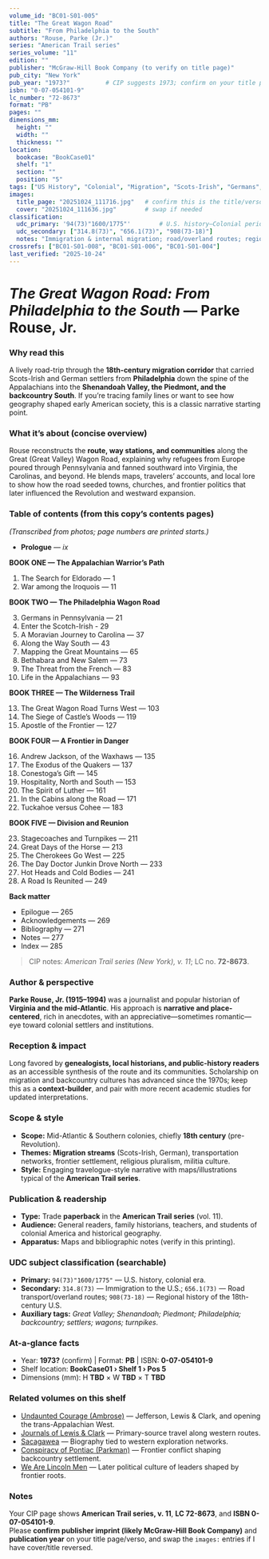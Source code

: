 ```yaml
---
volume_id: "BC01-S01-005"
title: "The Great Wagon Road"
subtitle: "From Philadelphia to the South"
authors: "Rouse, Parke (Jr.)"
series: "American Trail series"
series_volume: "11"
edition: ""
publisher: "McGraw-Hill Book Company (to verify on title page)"
pub_city: "New York"
pub_year: "1973?"          # CIP suggests 1973; confirm on your title page
isbn: "0-07-054101-9"
lc_number: "72-8673"
format: "PB"
pages: ""
dimensions_mm:
  height: ""
  width: ""
  thickness: ""
location:
  bookcase: "BookCase01"
  shelf: "1"
  section: ""
  position: "5"
tags: ["US History", "Colonial", "Migration", "Scots-Irish", "Germans", "Appalachia", "Transportation", "Frontier"]
images:
  title_page: "20251024_111716.jpg"   # confirm this is the title/verso image
  cover: "20251024_111636.jpg"        # swap if needed
classification:
  udc_primary: '94(73)"1600/1775"'        # U.S. history—Colonial period
  udc_secondary: ["314.8(73)", "656.1(73)", "908(73-18)"] 
  notes: "Immigration & internal migration; road/overland routes; regional history of the Mid-Atlantic & Southern backcountry."
crossrefs: ["BC01-S01-008", "BC01-S01-006", "BC01-S01-004"]
last_verified: "2025-10-24"
---
```


# *The Great Wagon Road: From Philadelphia to the South* — Parke Rouse, Jr.

### Why read this
A lively road-trip through the **18th-century migration corridor** that carried Scots-Irish and German settlers from **Philadelphia** down the spine of the Appalachians into the **Shenandoah Valley, the Piedmont, and the backcountry South**. If you’re tracing family lines or want to see how geography shaped early American society, this is a classic narrative starting point.

### What it’s about (concise overview)
Rouse reconstructs the **route, way stations, and communities** along the Great (Great Valley) Wagon Road, explaining why refugees from Europe poured through Pennsylvania and fanned southward into Virginia, the Carolinas, and beyond. He blends maps, travelers’ accounts, and local lore to show how the road seeded towns, churches, and frontier politics that later influenced the Revolution and westward expansion.

### Table of contents (from this copy’s contents pages)
*(Transcribed from photos; page numbers are printed starts.)*

- **Prologue** — *ix*

**BOOK ONE — The Appalachian Warrior’s Path**

1. The Search for Eldorado — 1  
2. War among the Iroquois — 11

**BOOK TWO — The Philadelphia Wagon Road**

3. Germans in Pennsylvania — 21  
4. Enter the Scotch-Irish - 29
4. A Moravian Journey to Carolina — 37  
5. Along the Way South — 43  
6. Mapping the Great Mountains — 65  
7. Bethabara and New Salem — 73  
8. The Threat from the French — 83  
9. Life in the Appalachians — 93  

**BOOK THREE — The Wilderness Trail**

13. The Great Wagon Road Turns West — 103  
14. The Siege of Castle’s Woods — 119  
15. Apostle of the Frontier — 127

**BOOK FOUR — A Frontier in Danger**

16. Andrew Jackson, of the Waxhaws — 135  
17. The Exodus of the Quakers — 137  
18. Conestoga’s Gift — 145  
19. Hospitality, North and South — 153  
20. The Spirit of Luther — 161  
21. In the Cabins along the Road — 171  
22. Tuckahoe versus Cohee — 183

**BOOK FIVE — Division and Reunion**

23. Stagecoaches and Turnpikes — 211  
24. Great Days of the Horse — 213  
25. The Cherokees Go West — 225  
26. The Day Doctor Junkin Drove North — 233  
27. Hot Heads and Cold Bodies — 241  
28. A Road Is Reunited — 249

**Back matter**

- Epilogue — 265  
- Acknowledgements — 269  
- Bibliography — 271  
- Notes — 277  
- Index — 285

> CIP notes: *American Trail series (New York), v. 11*; LC no. **72-8673**.

### Author & perspective
**Parke Rouse, Jr. (1915–1994)** was a journalist and popular historian of **Virginia and the mid-Atlantic**. His approach is **narrative and place-centered**, rich in anecdotes, with an appreciative—sometimes romantic—eye toward colonial settlers and institutions.

### Reception & impact
Long favored by **genealogists, local historians, and public-history readers** as an accessible synthesis of the route and its communities. Scholarship on migration and backcountry cultures has advanced since the 1970s; keep this as a **context-builder**, and pair with more recent academic studies for updated interpretations.

### Scope & style
- **Scope:** Mid-Atlantic & Southern colonies, chiefly **18th century** (pre-Revolution).  
- **Themes:** **Migration streams** (Scots-Irish, German), transportation networks, frontier settlement, religious pluralism, militia culture.  
- **Style:** Engaging travelogue-style narrative with maps/illustrations typical of the **American Trail series**.

### Publication & readership
- **Type:** Trade **paperback** in the **American Trail series** (vol. 11).  
- **Audience:** General readers, family historians, teachers, and students of colonial America and historical geography.  
- **Apparatus:** Maps and bibliographic notes (verify in this printing).

### UDC subject classification (searchable)
- **Primary:** `94(73)"1600/1775"` — U.S. history, colonial era.  
- **Secondary:** `314.8(73)` — Immigration to the U.S.; `656.1(73)` — Road transport/overland routes; `908(73-18)` — Regional history of the 18th-century U.S.  
- **Auxiliary tags:** *Great Valley; Shenandoah; Piedmont; Philadelphia; backcountry; settlers; wagons; turnpikes*.

### At-a-glance facts
- Year: **1973?** (confirm) | Format: **PB** | ISBN: **0-07-054101-9**  
- Shelf location: **BookCase01 › Shelf 1 › Pos 5**  
- Dimensions (mm): H **TBD** × W **TBD** × T **TBD**

### Related volumes on this shelf
- [Undaunted Courage (Ambrose)](UndauntedCourage_Ambrose.md) — Jefferson, Lewis & Clark, and opening the trans-Appalachian West.  
- [Journals of Lewis & Clark](JournalsOfLewisClark..md) — Primary-source travel along western routes.  
- [Sacagawea](Sacagawea.md) — Biography tied to western exploration networks.  
- [Conspiracy of Pontiac (Parkman)](ConspiracyOfPontiac_Parkman.md) — Frontier conflict shaping backcountry settlement.  
- [We Are Lincoln Men](WeAreLincolnMen.md) — Later political culture of leaders shaped by frontier roots.

### Notes
Your CIP page shows **American Trail series, v. 11**, **LC 72-8673**, and **ISBN 0-07-054101-9**.  
Please **confirm publisher imprint (likely McGraw-Hill Book Company)** and **publication year** on your title page/verso, and swap the `images:` entries if I have cover/title reversed.
